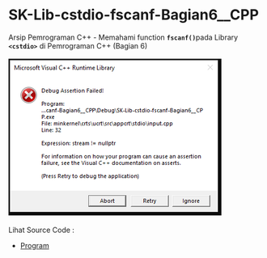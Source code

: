 # SK-Lib-cstdio-fscanf-Bagian6__CPP
Arsip Pemrograman C++ - Memahami function <code><b>fscanf()</b></code>pada Library <code><b>&lt;cstdio></b></code> di Pemrograman C++ (Bagian 6)<br><br>
<img src="https://github.com/RizkyKhapidsyah/SK-Lib-cstdio-fscanf-Bagian6__CPP/blob/master/SK-Lib-cstdio-fscanf-Bagian6__CPP/result/001.PNG"><br><br>
Lihat Source Code : <br>
- <a href="https://github.com/RizkyKhapidsyah/SK-Lib-cstdio-fscanf-Bagian6__CPP/blob/master/SK-Lib-cstdio-fscanf-Bagian6__CPP/Source.cpp">Program</a>
